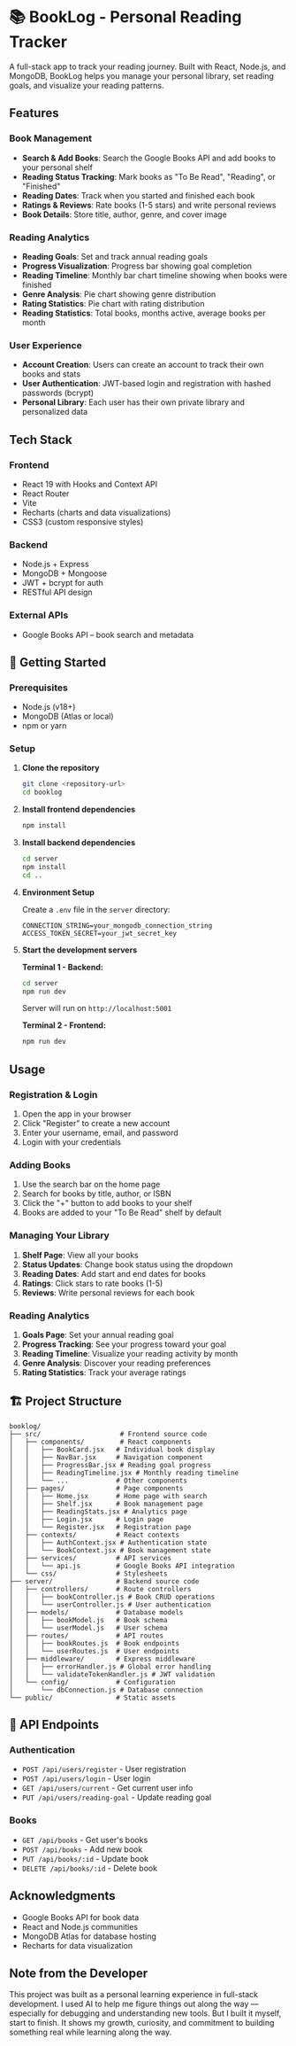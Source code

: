 # 📚 BookLog - Personal Reading Tracker

A full-stack app to track your reading journey. Built with React, Node.js, and MongoDB, BookLog helps you manage your personal library, set reading goals, and visualize your reading patterns.

## Features

### Book Management
- **Search & Add Books**: Search the Google Books API and add books to your personal shelf
- **Reading Status Tracking**: Mark books as "To Be Read", "Reading", or "Finished"
- **Reading Dates**: Track when you started and finished each book
- **Ratings & Reviews**: Rate books (1-5 stars) and write personal reviews
- **Book Details**: Store title, author, genre, and cover image

### Reading Analytics
- **Reading Goals**: Set and track annual reading goals
- **Progress Visualization**: Progress bar showing goal completion
- **Reading Timeline**: Monthly bar chart timeline showing when books were finished
- **Genre Analysis**: Pie chart showing genre distribution
- **Rating Statistics**: Pie chart with rating distribution
- **Reading Statistics**: Total books, months active, average books per month

### User Experience
- **Account Creation**: Users can create an account to track their own books and stats
- **User Authentication**: JWT-based login and registration with hashed passwords (bcrypt)
- **Personal Library**: Each user has their own private library and personalized data

## Tech Stack

### Frontend
- React 19 with Hooks and Context API
- React Router
- Vite
- Recharts (charts and data visualizations)
- CSS3 (custom responsive styles)

### Backend
- Node.js + Express
- MongoDB + Mongoose
- JWT + bcrypt for auth
- RESTful API design

### External APIs
- Google Books API – book search and metadata

## 🚀 Getting Started

### Prerequisites
- Node.js (v18+)
- MongoDB (Atlas or local)
- npm or yarn

### Setup

1. **Clone the repository**
   ```bash
   git clone <repository-url>
   cd booklog
   ```

2. **Install frontend dependencies**
   ```bash
   npm install
   ```

3. **Install backend dependencies**
   ```bash
   cd server
   npm install
   cd ..
   ```

4. **Environment Setup**
   
   Create a `.env` file in the `server` directory:
   ```env
   CONNECTION_STRING=your_mongodb_connection_string
   ACCESS_TOKEN_SECRET=your_jwt_secret_key
   ```

5. **Start the development servers**

   **Terminal 1 - Backend:**
   ```bash
   cd server
   npm run dev
   ```
   Server will run on `http://localhost:5001`

   **Terminal 2 - Frontend:**
   ```bash
   npm run dev
   ```

## Usage

### Registration & Login
1. Open the app in your browser
2. Click "Register" to create a new account
3. Enter your username, email, and password
4. Login with your credentials

### Adding Books
1. Use the search bar on the home page
2. Search for books by title, author, or ISBN
3. Click the "+" button to add books to your shelf
4. Books are added to your "To Be Read" shelf by default

### Managing Your Library
1. **Shelf Page**: View all your books
2. **Status Updates**: Change book status using the dropdown
3. **Reading Dates**: Add start and end dates for books
4. **Ratings**: Click stars to rate books (1-5)
5. **Reviews**: Write personal reviews for each book

### Reading Analytics
1. **Goals Page**: Set your annual reading goal
2. **Progress Tracking**: See your progress toward your goal
3. **Reading Timeline**: Visualize your reading activity by month
4. **Genre Analysis**: Discover your reading preferences
5. **Rating Statistics**: Track your average ratings

## 🏗️ Project Structure

```
booklog/
├── src/                    # Frontend source code
│   ├── components/         # React components
│   │   ├── BookCard.jsx   # Individual book display
│   │   ├── NavBar.jsx     # Navigation component
│   │   ├── ProgressBar.jsx # Reading goal progress
│   │   ├── ReadingTimeline.jsx # Monthly reading timeline
│   │   └── ...            # Other components
│   ├── pages/             # Page components
│   │   ├── Home.jsx       # Home page with search
│   │   ├── Shelf.jsx      # Book management page
│   │   ├── ReadingStats.jsx # Analytics page
│   │   ├── Login.jsx      # Login page
│   │   └── Register.jsx   # Registration page
│   ├── contexts/          # React contexts
│   │   ├── AuthContext.jsx # Authentication state
│   │   └── BookContext.jsx # Book management state
│   ├── services/          # API services
│   │   └── api.js         # Google Books API integration
│   └── css/               # Stylesheets
├── server/                # Backend source code
│   ├── controllers/       # Route controllers
│   │   ├── bookController.js # Book CRUD operations
│   │   └── userController.js # User authentication
│   ├── models/            # Database models
│   │   ├── bookModel.js   # Book schema
│   │   └── userModel.js   # User schema
│   ├── routes/            # API routes
│   │   ├── bookRoutes.js  # Book endpoints
│   │   └── userRoutes.js  # User endpoints
│   ├── middleware/        # Express middleware
│   │   ├── errorHandler.js # Global error handling
│   │   └── validateTokenHandler.js # JWT validation
│   └── config/            # Configuration
│       └── dbConnection.js # Database connection
└── public/                # Static assets
```

## 🔧 API Endpoints

### Authentication
- `POST /api/users/register` - User registration
- `POST /api/users/login` - User login
- `GET /api/users/current` - Get current user info
- `PUT /api/users/reading-goal` - Update reading goal

### Books
- `GET /api/books` - Get user's books
- `POST /api/books` - Add new book
- `PUT /api/books/:id` - Update book
- `DELETE /api/books/:id` - Delete book

## Acknowledgments

- Google Books API for book data
- React and Node.js communities
- MongoDB Atlas for database hosting
- Recharts for data visualization

## Note from the Developer

This project was built as a personal learning experience in full-stack development. I used AI to help me figure things out along the way — especially for debugging and understanding new tools. But I built it myself, start to finish. It shows my growth, curiosity, and commitment to building something real while learning along the way.



